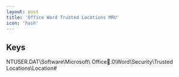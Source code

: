 ```yaml
---
layout: post
title: 'Office Word Trusted Locations MRU'
icon: 'hash'
---
```


## Keys

NTUSER.DAT\Software\Microsoft\ Office.0\Word\Security\Trusted Locations\Location#

